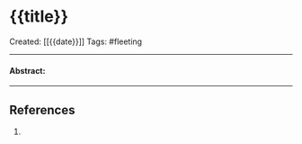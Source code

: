 

# {{title}}
Created:  [[{{date}}]]
Tags: #fleeting 

---
#### Abstract:


---













## References
1. 